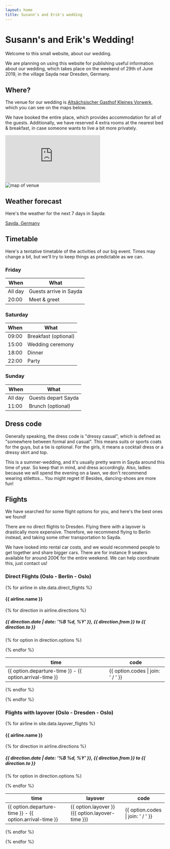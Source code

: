 ```yaml
---
layout: home
title: Susann's and Erik's wedding
---
```


<div id="countdown" class="h2 mx-auto w-100 text-center mb-5"></div>

# Susann's and Erik's Wedding!

Welcome to this small website, about our wedding.

We are planning on using this website for publishing useful information about
our wedding, which takes place on the weekend of 29th of June 2019, in the
village Sayda near Dresden, Germany.

## Where?

The venue for our wedding is [Altsächsischer Gasthof Kleines Vorwerk](https://www.kleines-vorwerk.de/),
which you can see on the maps below.

We have booked the entire place, which provides accommodation for all of the
guests. Additionally, we have reserved 4 extra rooms at the nearest bed &
breakfast, in case someone wants to live a bit more privately.

<div id="venue-map" class="row">
  <iframe class="embed-responsive-item" src="https://www.google.com/maps/embed?pb=!1m18!1m12!1m3!1d322574.75213734654!2d13.167321244366743!3d50.829823675707395!2m3!1f0!2f0!3f0!3m2!1i1024!2i768!4f13.1!3m3!1m2!1s0x4709faf0ac42353b%3A0xa9716480daa2b72c!2sAlts%C3%A4chsischer+Gasthof+Kleines+Vorwerk!5e0!3m2!1sen!2sno!4v1548194453426" frameborder="0" allowfullscreen></iframe>
</div>

<div id="venue-map-2" class="row pt-4 d-block">
<img class="img-fluid w-100" src="{% link /assets/venue-map.svg %}" alt="map of venue">
</div>

## Weather forecast

Here's the weather for the next 7 days in Sayda:

<a class="weatherwidget-io" href="https://forecast7.com/en/50d7113d42/sayda/" data-font="Noto Sans" data-icons="Climacons Animated" data-mode="Forecast" data-theme="original" data-basecolor="rgba(0, 0, 0, 0)" data-accent="rgba(88, 14, 26, 0.02)" data-textcolor="#00716f" data-highcolor="#b6003a" data-lowcolor="#00549f" data-suncolor="#b68e00" data-mooncolor="#7487bc" data-cloudcolor="#9e9e9e" data-cloudfill="#d0d0d0" data-raincolor="#00549f" >Sayda, Germany</a>
<script>
!function(d,s,id){var js,fjs=d.getElementsByTagName(s)[0];if(!d.getElementById(id)){js=d.createElement(s);js.id=id;js.src='https://weatherwidget.io/js/widget.min.js';fjs.parentNode.insertBefore(js,fjs);}}(document,'script','weatherwidget-io-js');
</script>

## Timetable

Here's a tentative timetable of the activities of our big event. Times may
change a bit, but we'll try to keep things as predictable as we can.

<div class="row">
<div class="col-md-4" markdown="1">

### Friday

| When    | What                                                        |
|---------|-------------------------------------------------------------|
| All day | <i class="fas fa-plane-arrival"></i> Guests arrive in Sayda |
| 20:00   | <i class="fas fa-glass-martini-alt"></i> Meet & greet       |

</div>
<div class="col-md-4" markdown="1">

### Saturday

| When  | What                                                |
|-------|-----------------------------------------------------|
| 09:00 | <i class="fas fa-mug-hot"></i> Breakfast (optional) |
| 15:00 | <i class="fas fa-heart"></i> Wedding ceremony       |
| 18:00 | <i class="fas fa-utensils"></i> Dinner              |
| 22:00 | <i class="fas fa-glass-cheers"></i> Party           |

</div>
<div class="col-md-4" markdown="1">

### Sunday

| When    | What                                                       |
|---------|------------------------------------------------------------|
| All day | <i class="fas fa-plane-departure"></i> Guests depart Sayda |
| 11:00   | <i class="fas fa-mug-hot"></i> Brunch (optional)           |

</div>
</div>

## Dress code

Generally speaking, the dress code is "dressy casual", which is defined as
"somewhere between formal and casual". This means suits or sports coats for
the guys, but a tie is optional. For the girls, it means a cocktail dress or
a dressy skirt and top.

This is a summer-wedding, and it's usually pretty warm in Sayda around this
time of year. So keep that in mind, and dress accordingly. Also, ladies:
because we will spend the evening on a lawn, we don't recommend wearing
stilettos... You might regret it! Besides, dancing-shoes are more fun!

## Flights

We have searched for some flight options for you, and here's the best ones we
found!

There are no direct flights to Dresden. Flying there with a layover is
drastically more expensive. Therefore, we recommend flying to Berlin instead,
and taking some other transportation to Sayda.

We have looked into rental car costs, and we would recommend people to get
together and share bigger cars. There are for instance 9 seaters available
for around 200€ for the entire weekend. We can help coordinate this, just
contact us!

### Direct Flights (Oslo - Berlin - Oslo)

{% for airline in site.data.direct_flights %}
<h4>{{ airline.name }}</h4>

<div class="row">

{% for direction in airline.directions %}

<div class="col-md-6">
<h5>{{ direction.date | date: '%B %d, %Y' }}, {{ direction.from }} to {{ direction.to }} </h5>

<table class="table">
  <thead>
    <tr>
      <th scope="col">time</th>
      <th scope="col">code</th>
    </tr>
  </thead>
  <tbody>

  {% for option in direction.options %}
  <tr>
    <td>{{ option.departure-time }} - {{ option.arrival-time }}</td>
    <td>{{ option.codes | join: ' / ' }}</td>
  </tr>
  {% endfor %}

  </tbody>
</table>

</div>

{% endfor %}

</div>

{% endfor %}

### Flights with layover (Oslo - Dresden - Oslo)

{% for airline in site.data.layover_flights %}
<h4>{{ airline.name }}</h4>

<div class="row">

{% for direction in airline.directions %}

<div class="col-md-6">
<h5>{{ direction.date | date: '%B %d, %Y' }}, {{ direction.from }} to {{ direction.to }} </h5>

<table>
  <thead>
    <tr>
      <th scope="col">time</th>
      <th scope="col">layover</th>
      <th scope="col">code</th>
    </tr>
  </thead>
  <tbody>

  {% for option in direction.options %}
  <tr>
    <td>{{ option.departure-time }} - {{ option.arrival-time }}</td>
    <td>{{ option.layover }} ({{ option.layover-time }})</td>
    <td>{{ option.codes | join: ' / ' }}</td>
  </tr>
  {% endfor %}

  </tbody>
</table>

</div>

{% endfor %}

</div>

{% endfor %}

<script>
  var target = new Date('June 29, 2019 15:00 (UTC)');
  var countdown = document.getElementById('countdown');

  function updateCountdown() {
    var now = new Date();
    var diff = target - now;
    if (diff < 0) {
      countdown.innerHTML = '';
      return false;
    }

    function pluralize(num, word) {
      return num + " " + (num == 1 ? word : word + 's');
    }

    var days = Math.floor(diff / (1000 * 60 * 60 * 24));
    var hours = Math.floor((diff % (1000 * 60 * 60 * 24)) / (1000 * 60 * 60));
    var minutes = Math.floor((diff % (1000 * 60 * 60)) / (1000 * 60));
    var seconds = Math.floor((diff % (1000 * 60)) / 1000);
    var strings = [
      pluralize(days, 'day'),
      pluralize(hours, 'hour'),
      pluralize(minutes, 'minute'),
      pluralize(seconds, 'second'),
    ];
    countdown.innerHTML = strings.slice(0, -1).join(', ') + ' and ' + strings.slice(-1);
    return true;
  }

  if (updateCountdown()) {
    var i = setInterval(function() {
      if (!updateCountdown())
        clearInterval(i);
    }, 1000);
  }
</script>
